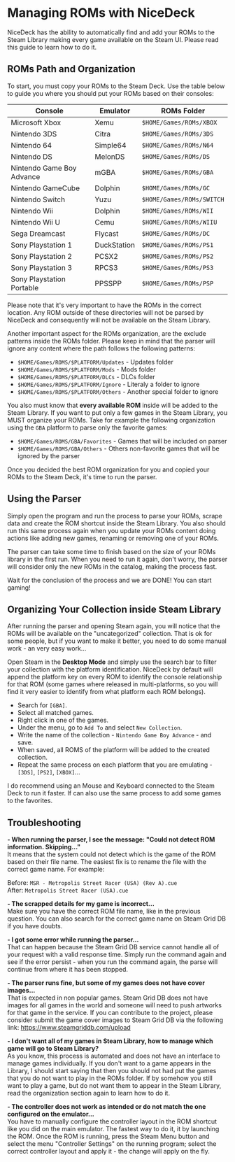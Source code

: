 # Managing ROMs with NiceDeck

NiceDeck has the ability to automatically find and add your ROMs to the Steam Library making every game available on the Steam UI. Please read this guide to learn how to do it.

## ROMs Path and Organization

To start, you must copy your ROMs to the Steam Deck. Use the table below to guide you where you should put your ROMs based on their consoles:

| Console                   | Emulator    | ROMs Folder                 |
|---------------------------|-------------|-----------------------------|
| Microsoft Xbox            | Xemu        | ``$HOME/Games/ROMs/XBOX``   |
| Nintendo 3DS              | Citra       | ``$HOME/Games/ROMs/3DS``    |
| Nintendo 64               | Simple64    | ``$HOME/Games/ROMs/N64``    |
| Nintendo DS               | MelonDS     | ``$HOME/Games/ROMs/DS``     |
| Nintendo Game Boy Advance | mGBA        | ``$HOME/Games/ROMs/GBA``    |
| Nintendo GameCube         | Dolphin     | ``$HOME/Games/ROMs/GC``     |
| Nintendo Switch           | Yuzu        | ``$HOME/Games/ROMs/SWITCH`` |
| Nintendo Wii              | Dolphin     | ``$HOME/Games/ROMs/WII``    |
| Nintendo Wii U            | Cemu        | ``$HOME/Games/ROMs/WIIU``   |
| Sega Dreamcast            | Flycast     | ``$HOME/Games/ROMs/DC``     |
| Sony Playstation 1        | DuckStation | ``$HOME/Games/ROMs/PS1``    |
| Sony Playstation 2        | PCSX2       | ``$HOME/Games/ROMs/PS2``    |
| Sony Playstation 3        | RPCS3       | ``$HOME/Games/ROMs/PS3``    |
| Sony Playstation Portable | PPSSPP      | ``$HOME/Games/ROMs/PSP``    |

Please note that it's very important to have the ROMs in the correct location. Any ROM outside of these directories will not be parsed by NiceDeck and consequently will not be available on the Steam Library.

Another important aspect for the ROMs organization, are the exclude patterns inside the ROMs folder. Please keep in mind that the parser will ignore any content where the path follows the following patterns:

- ``$HOME/Games/ROMS/$PLATFORM/Updates`` - Updates folder
- ``$HOME/Games/ROMS/$PLATFORM/Mods`` - Mods folder
- ``$HOME/Games/ROMS/$PLATFORM/DLCs`` - DLCs folder
- ``$HOME/Games/ROMS/$PLATFORM/Ignore`` - Literaly a folder to ignore
- ``$HOME/Games/ROMS/$PLATFORM/Others`` - Another special folder to ignore

You also must know that **every available ROM** inside will be added to the Steam Library. If you want to put only a few games in the Steam Library, you MUST organize your ROMs. Take for example the following organization using the ``GBA`` platform to parse only the favorite games:

- ``$HOME/Games/ROMS/GBA/Favorites`` - Games that will be included on parser
- ``$HOME/Games/ROMS/GBA/Others`` - Others non-favorite games that will be ignored by the parser

Once you decided the best ROM organization for you and copied your ROMs to the Steam Deck, it's time to run the parser.

## Using the Parser

Simply open the program and run the process to parse your ROMs, scrape data and create the ROM shortcut inside the Steam Library. You also should run this same process again when you update your ROMs content doing actions like adding new games, renaming or removing one of your ROMs.

The parser can take some time to finish based on the size of your ROMs library in the first run. When you need to run it again, don't worry, the parser will consider only the new ROMs in the catalog, making the process fast.

Wait for the conclusion of the process and we are DONE! You can start gaming!

## Organizing Your Collection inside Steam Library

After running the parser and opening Steam again, you will notice that the ROMs will be available on the "uncategorized" collection. That is ok for some people, but if you want to make it better, you need to do some manual work - an very easy work...

Open Steam in the **Desktop Mode** and simply use the search bar to filter your collection with the platform identification. NiceDeck by default will append the platform key on every ROM to identify the console relationship for that ROM (some games where released in multi-platforms, so you will find it very easier to identify from what platform each ROM belongs).

- Search for ``[GBA]``. 
- Select all matched games.
- Right click in one of the games.
- Under the menu, go to ``Add To`` and select ``New Collection``.
- Write the name of the collection - ``Nintendo Game Boy Advance`` - and save.
- When saved, all ROMS of the platform will be added to the created collection.
- Repeat the same process on each platform that you are emulating - ``[3DS]``, ``[PS2]``, ``[XBOX]``...

I do recommend using an Mouse and Keyboard connected to the Steam Deck to run it faster. If can also use the same process to add some games to the favorites.

## Troubleshooting

**- When running the parser, I see the message: "Could not detect ROM information. Skipping..."**\
It means that the system could not detect which is the game of the ROM based on their file name. The easiest fix is to rename the file with the correct game name. For example:

Before: ``MSR - Metropolis Street Racer (USA) (Rev A).cue``\
After: ``Metropolis Street Racer (USA).cue``

**- The scrapped details for my game is incorrect...**\
Make sure you have the correct ROM file name, like in the previous question. You can also search for the correct game name on Steam Grid DB if you have doubts.

**- I got some error while running the parser...**\
That can happen because the Steam Grid DB service cannot handle all of your request with a valid response time. Simply run the command again and see if the error persist - when you run the command again, the parse will continue from where it has been stopped.

**- The parser runs fine, but some of my games does not have cover images...**\
That is expected in non popular games. Steam Grid DB does not have images for all games in the world and someone will need to push artworks for that game in the service. If you can contribute to the project, please consider submit the game cover images to Steam Grid DB via the following link: <https://www.steamgriddb.com/upload>

**- I don't want all of my games in Steam Library, how to manage which game will go to Steam Library?**\
As you know, this process is automated and does not have an interface to manage games individually. If you don't want to a game appears in the Library, I should start saying that then you should not had put the games that you do not want to play in the ROMs folder. If by somehow you still want to play a game, but do not want them to appear in the Steam Library, read the organization section again to learn how to do it.

**- The controller does not work as intended or do not match the one configured on the emulator...**\
You have to manually configure the controller layout in the ROM shortcut like you did on the main emulator. The fastest way to do it, it by launching the ROM. Once the ROM is running, press the Steam Menu button and select the menu "Controller Settings" on the running program; select the correct controller layout and apply it - the change will apply on the fly.
